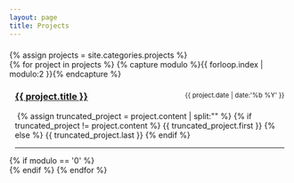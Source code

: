 ```yaml
---
layout: page
title: Projects
---
```


<div id="projects" style="padding-top:30px; margin-top:-23px;">
  {% assign projects = site.categories.projects %}
  <div class="pure-g-r">
    {% for project in projects %}
      {% capture modulo %}{{ forloop.index | modulo:2 }}{% endcapture %}
      <div class="pure-u-1-2">
        <div style="padding-right:10px; padding-left:10px;">
          <small style="float:right; margin-top:1px;">{{ project.date | date:'%b %Y' }}</small>
          <a name="{{ project.name }}" href="{{ project.url }}"><h3>{{ project.title }}</h3></a>
          <div><img src="{{ project.thumb }}" alt="" class="thumb">
            {% assign truncated_project = project.content | split:"<!-- truncate_here -->" %}
            {% if truncated_project != project.content %}
              {{ truncated_project.first }}
            {% else %}
             {{ truncated_project.last }}
            {% endif %}
          </div>
          <hr style="clear:both;"/>
        </div>
      </div>
      {% if modulo == '0' %}<br />{% endif %}
    {% endfor %}
  </div>
</div>